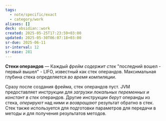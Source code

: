 ```yaml
---
tags:
  - note/specific/exact
  - category/work
aliases: []
deck: obsidian::work
created: 2025-05-25T17:23:59+03:00
updated: 2025-05-30T06:07:18+03:00
sr-due: 2025-06-11
sr-interval: 12
sr-ease: 281
---
```


**Стеки операндов**
—
Каждый *фрейм содержит стек* "последний вошел - первый вышел" - LIFO, известный как стек операндов. Максимальная глубина стека определяется *во время компиляции*.

Сразу после создания фрейма, стек операндов пуст. JVM предоставляет инструкции для *загрузки локальных переменных и констант в стек* операндов. Другие инструкции *берут* операнды из стека, *оперируют* над ними и *возвращают* результат обратно в стек. Стек также используется для подготовки параметров для передачи в методы и для получения результатов методов.
